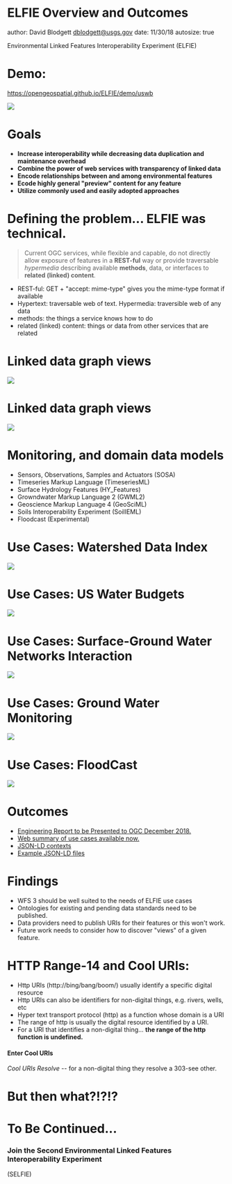 ELFIE Overview and Outcomes
========================================================
author: David Blodgett dblodgett@usgs.gov
date: 11/30/18
autosize: true

Environmental Linked Features Interoperability Experiment (ELFIE)

Demo:
========================================================

https://opengeospatial.github.io/ELFIE/demo/uswb

[![](../images/uswb_screenshot.png)](https://cida.usgs.gov/nwc-static/waterbudget-viz/)

Goals
========================================================

- **Increase interoperability while decreasing data duplication and maintenance overhead**
- **Combine the power of web services with transparency of linked data**
- **Encode relationships between and among environmental features**
- **Ecode highly general "preview" content for any feature**
- **Utilize commonly used and easily adopted approaches**

Defining the problem... ELFIE was technical.
========================================================

> Current OGC services, while flexible and capable, do not directly allow exposure of features in a **REST-ful** way or provide traversable *hypermedia* describing available **methods**, data, or interfaces to **related (linked) content**.

- REST-ful: GET + "accept: mime-type" gives you the mime-type format if available
- Hypertext: traversable web of text. Hypermedia: traversible web of any data
- methods: the things a service knows how to do
- related (linked) content: things or data from other services that are related

Linked data graph views
========================================================

![](preview.png)

Linked data graph views
========================================================

![](network.png)

Monitoring, and domain data models
========================================================

- Sensors, Observations, Samples and Actuators (SOSA)
- Timeseries Markup Language (TimeseriesML)
- Surface Hydrology Features (HY_Features)
- Growndwater Markup Language 2 (GWML2)
- Geoscience Markup Language 4 (GeoSciML)
- Soils Interoperability Experiment (SoilIEML)
- Floodcast (Experimental)

Use Cases: Watershed Data Index
========================================================

[![](../images/huc12obs_screenshot.png)](https://opengeospatial.github.io/ELFIE/demo/huc12obs)

Use Cases: US Water Budgets
========================================================

[![](../images/uswb_screenshot.png)](https://opengeospatial.github.io/ELFIE/demo/uswb)

Use Cases: Surface-Ground Water Networks Interaction
========================================================

[![](../images/surface-ground_waterinteraction_screenshot3.png)](https://opengeospatial.github.io/ELFIE/demo/surface_groundwater_network_interaction)

Use Cases: Ground Water Monitoring
========================================================

[![](../images/groundwater_monitoring_screenshot.png)](https://opengeospatial.github.io/ELFIE/demo/groundwater_monitoring)

Use Cases: FloodCast
========================================================

[![](../images/floodcast_screenshot.png)](https://opengeospatial.github.io/ELFIE/demo/floodcast)

Outcomes
========================================================

- [Engineering Report to be Presented to OGC December 2018.](https://portal.opengeospatial.org/files/?artifact_id=81777&version=1)
- [Web summary of use cases available now.](https://opengeospatial.github.io/ELFIE/)
- [JSON-LD contexts](https://opengeospatial.github.io/ELFIE/json-ld)
- [Example JSON-LD files](https://opengeospatial.github.io/ELFIE/file_index)

Findings
========================================================

- WFS 3 should be well suited to the needs of ELFIE use cases
- Ontologies for existing and pending data standards need to be published.
- Data providers need to publish URIs for their features or this won't work.
- Future work needs to consider how to discover "views" of a given feature.

HTTP Range-14 and Cool URIs:
========================================================
- Http URIs (http://bing/bang/boom/) usually identify a specific digital resource
- Http URIs can also be identifiers for non-digital things, e.g. rivers, wells, etc
- Hyper text transport protocol (http) as a function whose domain is a URI
- The range of http is usually the digital resource identified by a URI.
- For a URI that identifies a non-digital thing...
  **the range of the http function is undefined.**

#### Enter Cool URIs
_Cool URIs Resolve_ -- for a non-digital thing they resolve a 303-see other.

But then what?!?!?
========================================================

# To Be Continued...
### Join the Second Environmental Linked Features Interoperability Experiment
(SELFIE)
